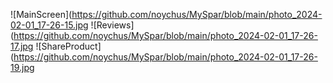![MainScreen](https://github.com/noychus/MySpar/blob/main/photo_2024-02-01_17-26-15.jpg
![Reviews](https://github.com/noychus/MySpar/blob/main/photo_2024-02-01_17-26-17.jpg
![ShareProduct](https://github.com/noychus/MySpar/blob/main/photo_2024-02-01_17-26-19.jpg
